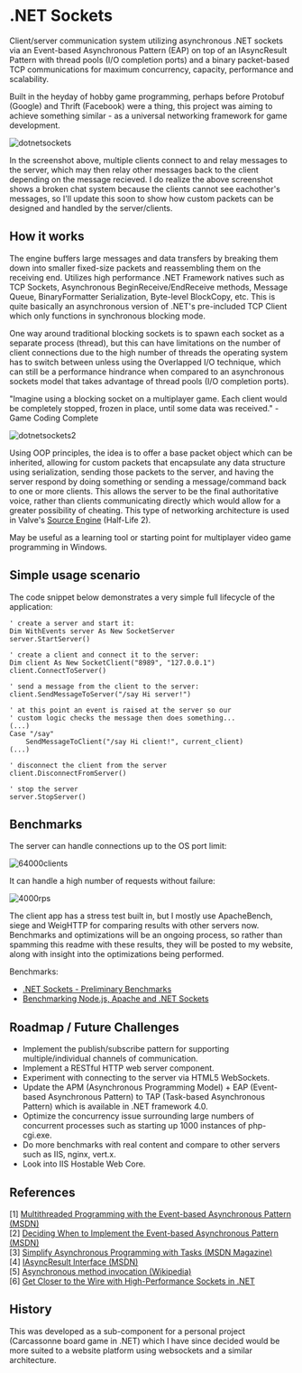 .NET Sockets
============

Client/server communication system utilizing asynchronous .NET sockets via an Event-based Asynchronous Pattern (EAP) on top of an IAsyncResult Pattern with thread pools (I/O completion ports) and a binary packet-based TCP communications for maximum concurrency, capacity, performance and scalability.

Built in the heyday of hobby game programming, perhaps before Protobuf (Google) and Thrift (Facebook) were a thing, this project was aiming to achieve something similar - as a universal networking framework for game development.

![dotnetsockets](http://files.glassocean.net/github/dotnetsockets.png)

In the screenshot above, multiple clients connect to and relay messages to the server, which may then relay other messages back to the client depending on the message recieved. I do realize the above screenshot shows a broken chat system because the clients cannot see eachother's messages, so I'll update this soon to show how custom packets can be designed and handled by the server/clients.

How it works
------------

The engine buffers large messages and data transfers by breaking them down into smaller fixed-size packets and reassembling them on the receiving end. Utilizes high performance .NET Framework natives such as TCP Sockets, Asynchronous BeginReceive/EndReceive methods, Message Queue, BinaryFormatter Serialization, Byte-level BlockCopy, etc. This is quite basically an asynchronous version of .NET's pre-included TCP Client which only functions in synchronous blocking mode.

One way around traditional blocking sockets is to spawn each socket as a separate process (thread), but this can have limitations on the number of client connections due to the high number of threads the operating system has to switch between unless using the Overlapped I/O technique, which can still be a performance hindrance when compared to an asynchronous sockets model that takes advantage of thread pools (I/O completion ports).  

"Imagine using a blocking socket on a multiplayer game. Each client would be completely stopped, frozen in place, until some data was received." -Game Coding Complete

![dotnetsockets2](http://files.glassocean.net/github/dotnetsockets2.jpg)

Using OOP principles, the idea is to offer a base packet object which can be inherited, allowing for custom packets that encapsulate any data structure using serialization, sending those packets to the server, and having the server respond by doing something or sending a message/command back to one or more clients. This allows the server to be the final authoritative voice, rather than clients communicating directly which would allow for a greater possibility of cheating. This type of networking architecture is used in Valve's [Source Engine](https://developer.valvesoftware.com/wiki/Source_Multiplayer_Networking) (Half-Life 2).

May be useful as a learning tool or starting point for multiplayer video game programming in Windows.

Simple usage scenario
---------------------

The code snippet below demonstrates a very simple full lifecycle of the application:
```VB.net
' create a server and start it:
Dim WithEvents server As New SocketServer
server.StartServer()

' create a client and connect it to the server:
Dim client As New SocketClient("8989", "127.0.0.1")
client.ConnectToServer()

' send a message from the client to the server:
client.SendMessageToServer("/say Hi server!")

' at this point an event is raised at the server so our
' custom logic checks the message then does something...
(...)
Case "/say"
    SendMessageToClient("/say Hi client!", current_client)
(...)

' disconnect the client from the server
client.DisconnectFromServer()

' stop the server
server.StopServer()
```

Benchmarks
----------------

The server can handle connections up to the OS port limit:

![64000clients](http://glassocean.net/media/64000-clients.jpg)

It can handle a high number of requests without failure:

![4000rps](http://glassocean.net/media/requests-per-second.jpg)

The client app has a stress test built in, but I mostly use ApacheBench, siege and WeigHTTP for comparing results with other servers now. Benchmarks and optimizations will be an ongoing process, so rather than spamming this readme with these results, they will be posted to my website, along with insight into the optimizations being performed.

Benchmarks:
* [.NET Sockets - Preliminary Benchmarks](http://glassocean.net/dotnetsockets-preliminary-benchmarks/)
* [Benchmarking Node.js, Apache and .NET Sockets](http://glassocean.net/benchmarking-node-js-apache-and-net-sockets/)

Roadmap / Future Challenges
---------------------------
* Implement the publish/subscribe pattern for supporting multiple/individual channels of communication.
* Implement a RESTful HTTP web server component.
* Experiment with connecting to the server via HTML5 WebSockets.
* Update the APM (Asynchronous Programming Model) + EAP (Event-based Asynchronous Pattern) to TAP (Task-based Asynchronous Pattern) which is available in .NET framework 4.0.
* Optimize the concurrency issue surrounding large numbers of concurrent processes such as starting up 1000 instances of php-cgi.exe.
* Do more benchmarks with real content and compare to other servers such as IIS, nginx, vert.x.
* Look into IIS Hostable Web Core.

References
----------
[1] [Multithreaded Programming with the Event-based Asynchronous Pattern (MSDN)](http://msdn.microsoft.com/en-us/library/hkasytyf.aspx)  
[2] [Deciding When to Implement the Event-based Asynchronous Pattern (MSDN)](http://msdn.microsoft.com/en-us/library/ms228966.aspx)  
[3] [Simplify Asynchronous Programming with Tasks (MSDN Magazine)](http://msdn.microsoft.com/en-us/magazine/ff959203.aspx)  
[4] [IAsyncResult Interface (MSDN)](http://msdn.microsoft.com/en-us/library/system.iasyncresult.aspx)  
[5] [Asynchronous method invocation (Wikipedia)](http://en.wikipedia.org/wiki/Asynchronous_method_invocation)  
[6] [Get Closer to the Wire with High-Performance Sockets in .NET](http://msdn.microsoft.com/en-us/magazine/cc300760.aspx)

History
-------

This was developed as a sub-component for a personal project (Carcassonne board game in .NET) which I have since decided would be more suited to a website platform using websockets and a similar architecture.
